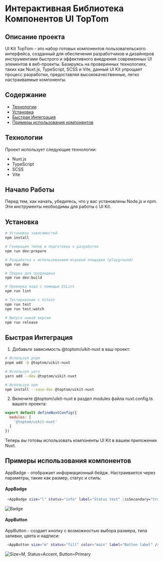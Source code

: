 # Интерактивная Библиотека Компонентов UI TopTom

## Описание проекта

UI Kit TopTom - это набор готовых компонентов пользовательского интерфейса, созданный для обеспечения разработчиков и дизайнеров инструментами быстрого и эффективного внедрения современных UI элементов в веб-проекты. Базируясь на проверенных технологиях, таких как Nuxt.js, TypeScript, SCSS и Vite, данный UI Kit упрощает процесс разработки, предоставляя высококачественные, легко настраиваемые компоненты.

## Содержание

- [Технологии](#технологии)
- [Установка](#установка)
- [Быстрая Интеграция](#быстрая-интеграция)
- [Примеры использования компонентов](#примеры-использования-компонентов)

## Технологии

Проект использует следующие технологии:

- Nuxt.js
- TypeScript
- SCSS
- Vite

## Начало Работы

Перед тем, как начать, убедитесь, что у вас установлены Node.js и npm. Эти инструменты необходимы для работы с UI Kit.

## Установка

```bash
# Установка зависимостей
npm install

# Генерация типов и подготовка к разработке
npm run dev:prepare

# Разработка с использованием игровой площадки (playground)
npm run dev

# Сборка для продакшена
npm run dev:build

# Проверка кода с помощью ESLint
npm run lint

# Тестирование с Vitest
npm run test
npm run test:watch

# Выпуск новой версии
npm run release
```

## Быстрая Интеграция

1. Добавьте зависимость @toptom/uikit-nuxt в ваш проект:

```bash
# Используя pnpm
pnpm add -D @toptom/uikit-nuxt

# Используя yarn
yarn add --dev @toptom/uikit-nuxt

# Используя npm
npm install --save-dev @toptom/uikit-nuxt
```

2. Включите @toptom/uikit-nuxt в раздел modules файла nuxt.config.ts вашего проекта:

```js
export default defineNuxtConfig({
  modules: [
    '@toptom/uikit-nuxt'
  ]
})
```

Теперь вы готовы использовать компоненты UI Kit в вашем приложении Nuxt.

## Примеры использования компонентов

AppBadge - отображает информационный бейдж. Настраивается через параметры, такие как размер, статус и стиль:

#### AppBadge

```bash
 <AppBadge size="l" status="info" label="Status text" :isSecondary="true" />
```
![Badge](https://github.com/slecnabota/test/assets/85954194/31d33277-4548-432d-bb64-637ff0dc6098)

#### AppButton

AppButton - создает кнопку с возможностью выбора размера, типа заливки, цвета и надписи:
```bash
 <AppButton size="m" status="fill" color="main" label="Button label" />
```
![Size=M, Status=Accent, Button=Primary](https://github.com/slecnabota/test/assets/85954194/116691f4-a14c-4656-9f4d-af9ff400fae1)

